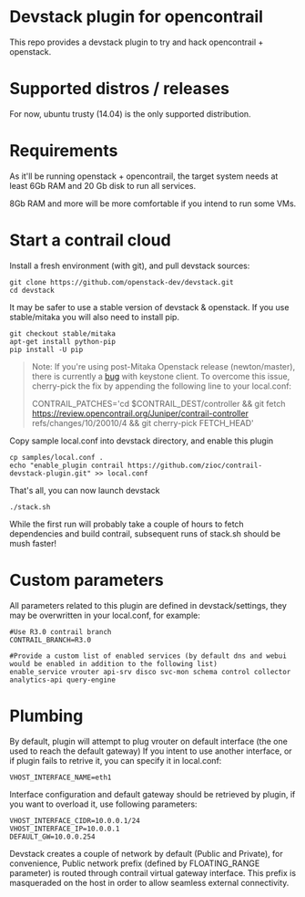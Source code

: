 Devstack plugin for opencontrail
================================

This repo provides a devstack plugin to try and hack opencontrail + openstack.

Supported distros / releases
============================

For now, ubuntu trusty (14.04) is the only supported distribution.

Requirements
============

As it'll be running openstack + opencontrail, the target system needs at least
6Gb RAM and 20 Gb disk to run all services.

8Gb RAM and more will be more comfortable if you intend to run some VMs.

Start a contrail cloud
======================

Install a fresh environment (with git), and pull devstack sources:

    git clone https://github.com/openstack-dev/devstack.git
    cd devstack

It may be safer to use a stable version of devstack & openstack.
If you use stable/mitaka you will also need to install pip.

    git checkout stable/mitaka
    apt-get install python-pip
    pip install -U pip

> Note: If you're using post-Mitaka Openstack release (newton/master), there
> is currently a [bug](https://bugs.launchpad.net/opencontrail/+bug/1579806) with keystone client.
> To overcome this issue, cherry-pick the fix by appending the following line to your local.conf:
>
> CONTRAIL_PATCHES='cd $CONTRAIL_DEST/controller && git fetch https://review.opencontrail.org/Juniper/contrail-controller refs/changes/10/20010/4 && git cherry-pick FETCH_HEAD'

Copy sample local.conf into devstack directory, and enable this plugin

    cp samples/local.conf .
    echo "enable_plugin contrail https://github.com/zioc/contrail-devstack-plugin.git" >> local.conf

That's all, you can now launch devstack

    ./stack.sh

While the first run will probably take a couple of hours to fetch dependencies
and build contrail, subsequent runs of stack.sh should be mush faster!

Custom parameters
=================

All parameters related to this plugin are defined in devstack/settings,
they may be overwritten in your local.conf, for example:

    #Use R3.0 contrail branch
    CONTRAIL_BRANCH=R3.0

    #Provide a custom list of enabled services (by default dns and webui would be enabled in addition to the following list)
    enable_service vrouter api-srv disco svc-mon schema control collector analytics-api query-engine

Plumbing
========

By default, plugin will attempt to plug vrouter on default interface (the one used to reach the default gateway)
If you intent to use another interface, or if plugin fails to retrive it, you can specify it in local.conf:

    VHOST_INTERFACE_NAME=eth1

Interface configuration and default gateway should be retrieved by plugin, if you want to overload it, use following parameters:

    VHOST_INTERFACE_CIDR=10.0.0.1/24
    VHOST_INTERFACE_IP=10.0.0.1
    DEFAULT_GW=10.0.0.254

Devstack creates a couple of network by default (Public and Private), for convenience,
Public network prefix (defined by FLOATING_RANGE parameter) is routed through contrail
virtual gateway interface. This prefix is masqueraded on the host in order to allow seamless
external connectivity.
